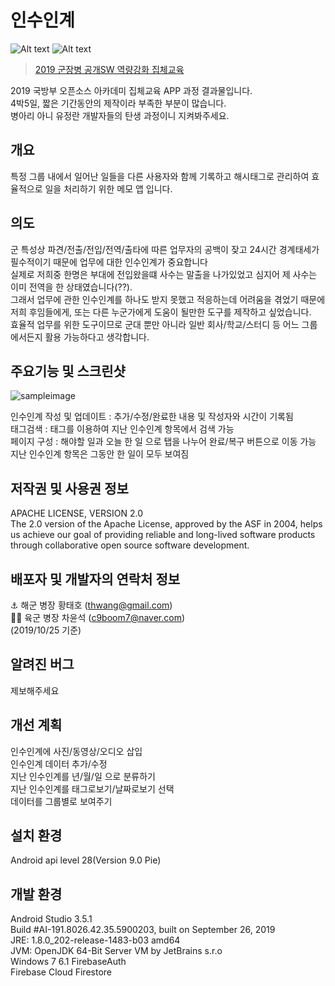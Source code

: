 # 인수인계
![Alt text](https://img.shields.io/badge/data-app-green) ![Alt text](https://img.shields.io/badge/price-%240-lightgrey) 
> [2019 군장병 공개SW 역량강화 집체교육](http://osam.kr/osam/collective/offline)  

2019 국방부 오픈소스 아카데미 집체교육 APP 과정 결과물입니다.  
4박5일, 짧은 기간동안의 제작이라 부족한 부분이 많습니다.  
병아리 아니 유정란 개발자들의 탄생 과정이니 지켜봐주세요. 

## 개요
 특정 그룹 내에서 일어난 일들을 다른 사용자와 함께 기록하고 해시태그로 관리하여 효율적으로 일을 처리하기 위한 메모 앱 입니다.

##  의도
  군 특성상 파견/전출/전입/전역/출타에 따른 업무자의 공백이 잦고 24시간 경계태세가 필수적이기 때문에 업무에 대한 인수인계가 중요합니다  
  실제로 저희중 한명은 부대에 전입왔을떄 사수는 말출을 나가있었고 심지어 제 사수는 이미 전역을 한 상태였습니다(??).  
  그래서 업무에 관한 인수인계를 하나도 받지 못했고 적응하는데 어려움을 겪었기 때문에 저희 후임들에게, 또는 다른 누군가에게 도움이 될만한 도구를
  제작하고 싶었습니다.  
  효율적 업무를 위한 도구이므로 군대 뿐만 아니라 일반 회사/학교/스터디 등 어느 그룹에서든지 활용 가능하다고 생각합니다.
  
## 주요기능 및 스크린샷 
![sampleimage](https://user-images.githubusercontent.com/54443620/67521449-de5b9b80-f6e5-11e9-9063-4c5cb17c4585.gif)

인수인계 작성 및 업데이트 : 추가/수정/완료한 내용 및 작성자와 시간이 기록됨  
태그검색 : 태그를 이용하여 지난 인수인계 항목에서 검색 가능  
페이지 구성 : 해야할 일과 오늘 한 일 으로 탭을 나누어 완료/복구 버튼으로 이동 가능  
지난 인수인계 항목은 그동안 한 일이 모두 보여짐


## 저작권 및 사용권 정보
APACHE LICENSE, VERSION 2.0  
The 2.0 version of the Apache License, approved by the ASF in 2004, helps us achieve our goal of providing reliable and long-lived software products through collaborative open source software development.

## 배포자 및 개발자의 연락처 정보
:anchor: 해군 병장 황태호 (thwang@gmail.com)  
:running_man: 육군 병장 차윤석 (c9boom7@naver.com)   
(2019/10/25 기준)

## 알려진 버그
제보해주세요  

## 개선 계획
인수인계에 사진/동영상/오디오 삽입  
인수인계 데이터 추가/수정  
지난 인수인계를 년/월/일 으로 분류하기   
지난 인수인계를 태그로보기/날짜로보기 선택   
데이터를 그룹별로 보여주기

## 설치 환경
Android api level 28(Version 9.0 Pie)

## 개발 환경

 Android Studio 3.5.1  
 Build #AI-191.8026.42.35.5900203, built on September 26, 2019  
 JRE: 1.8.0_202-release-1483-b03 amd64  
 JVM: OpenJDK 64-Bit Server VM by JetBrains s.r.o  
 Windows 7 6.1
 FirebaseAuth  
 Firebase Cloud Firestore
